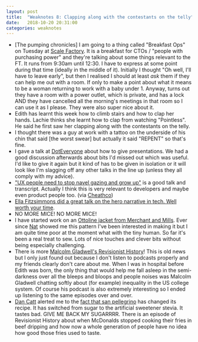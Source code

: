 ```yaml
---
layout: post
title:  "Weaknotes 8: Clapping along with the contestants on the telly"
date:   2018-10-20 20:31:00
categories: weaknotes
---
```


* [The pumping chronicles] I am going to a thing called "Breakfast Ops" on Tuesday at [Scale Factory](https://www.scalefactory.com/team). It is a breakfast for CTOs / "people with purchasing power" and they're talking about some things relevant to the FT. It runs from 9:30am until 12:30. I have to express at some point during that time (ideally in the middle of it). Initially I thought "Oh well, I'll have to leave early", but then I realised I should at least *ask* them if they can help me out with a room. If only to make a point about what it means to be a woman returning to work with a baby under 1. Anyway, turns out they have a room with a power outlet, which is private, and has a lock AND they have cancelled all the morning's meetings in that room so I can use it as I please. They were also super nice about it.
* Edith has learnt this week how to climb stairs and how to clap her hands. Lachie thinks she learnt how to clap from watching "Pointless". He said he first saw her clapping along with the contestants on the telly.
* I thought there was a guy at work with a tattoo on the underside of his chin that said [the worst swear] but actually it said "REPENT" so that's fine.
* I gave a talk at [DotEveryone](http://doteveryone.org.uk/?gclid=EAIaIQobChMI0tvuzuGV3gIVxbztCh3rZwTSEAAYASAAEgKoCvD_BwE) about how to give presentations. We had a good discussion afterwards about bits I'd missed out which was useful. I'd like to give it again but it kind of has to be given in isolation or it will look like I'm slagging off any other talks in the line up (unless they all comply with my advice).
* ["UX people need to stop navel gazing and grow up"](https://www.intercom.com/blog/the-end-of-navel-gazing/) is a good talk and transcript. Actually I think this is very relevant to developers and maybe even product people too. (via [Cheathco](https://anti-mega.com/again/things-i-have-faved-4/))
* [Ella Fitzsimmons did a great talk on the hero narrative in tech. Well worth your time](https://www.youtube.com/watch?v=HVhnb5lQa54&app=desktop).
* NO MORE MICE! NO MORE MICE!
* I have started work on an [Ottoline jacket from Merchant and Mills](https://merchantandmills.com/store/patterns/the-ottoline/). Ever since [Nat](http://natbuckley.co.uk/) showed me this pattern I've been interested in making it but I am quite time poor at the moment what with the tiny human. So far it's been a real treat to sew. Lots of nice touches and clever bits without being especially challenging.
* There is more [Malcolm Gladwell's Revisionist History](http://revisionisthistory.com/)! This is old news but I only just found out because I don't listen to podcasts properly and my friends clearly don't care about me. When I was in hospital before Edith was born, the only thing that would help me fall asleep in the semi-darkness over all the bleeps and bloops and people noises was Malcolm Gladwell chatting softly about (for example) inequality in the US college system. Of course his podcast is also extremely interesting so I ended up listening to the same episodes over and over.
* [Dan Catt](https://revdancatt.com/) alerted me to the [fact that san pellegrino](https://www.sanpellegrinofruitbeverages.com/uk/en/new-recipe) has changed its recipe. It has switched from sugar to the artificial sweetener stevia. It tastes bad. GIVE ME BACK MY SUGARRRR. There is an episode of Revisionist History about when McDonalds stopped cooking their fries in beef dripping and how now a whole generation of people have no idea how good those fries used to taste.
